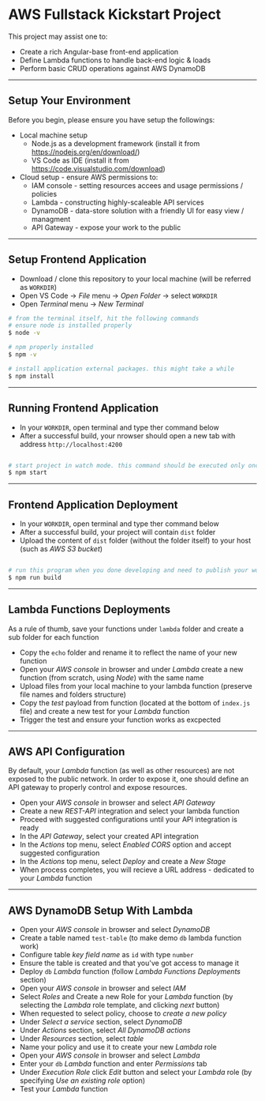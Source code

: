 # AWS Fullstack Kickstart Project

This project may assist one to:

* Create a rich Angular-base front-end application
* Define Lambda functions to handle back-end logic & loads
* Perform basic CRUD operations against AWS DynamoDB

------------------

## Setup Your Environment

Before you begin, please ensure you have setup the followings:

* Local machine setup
    * Node.js as a development framework (install it from https://nodejs.org/en/download/)
    * VS Code as IDE (install it from https://code.visualstudio.com/download)
* Cloud setup - ensure AWS permissions to:
    * IAM console - setting resources accees and usage permissions / policies
    * Lambda - constructing highly-scaleable API services
    * DynamoDB - data-store solution with a friendly UI for easy view / managment
    * API Gateway - expose your work to the public

------------------

## Setup Frontend Application

* Download / clone this repository to your local machine (will be referred as `WORKDIR`)
* Open VS Code -> *File* menu -> *Open Folder* -> select `WORKDIR`
* Open *Terminal* menu -> *New Terminal*

```bash
# from the terminal itself, hit the following commands
# ensure node is installed properly
$ node -v

# npm properly installed
$ npm -v

# install application external packages. this might take a while
$ npm install
```

------------------

## Running Frontend Application

* In your `WORKDIR`, open terminal and type ther command below
* After a successful build, your nrowser should open a new tab with address `http://localhost:4200` 

```bash

# start project in watch mode. this command should be executed only once
$ npm start

```

------------------

## Frontend Application Deployment

* In your `WORKDIR`, open terminal and type ther command below
* After a successful build, your project will contain `dist` folder
* Upload the content of `dist` folder (without the folder itself) to your host (such as *AWS S3 bucket*)
```bash

# run this program when you done developing and need to publish your work 
$ npm run build

```

------------------

## Lambda Functions Deployments

As a rule of thumb, save your functions under `lambda` folder and create a sub folder for each function

* Copy the `echo` folder and rename it to reflect the name of your new function
* Open your *AWS console* in browser and under *Lambda* create a new function (from scratch, using *Node*) with the same name
* Upload files from your local machine to your lambda function (preserve file names and folders structure)
* Copy the *test* payload from function (located at the bottom of `index.js` file) and create a new test for your *Lambda* function
* Trigger the test and ensure your function works as excpected

------------------

## AWS API Configuration

By default, your *Lambda* function (as well as other resources) are not exposed to the public network. In order to expose it, one should define an API gateway to properly control and expose resources.

* Open your *AWS console* in browser and select *API Gateway*
* Create a new *REST-API* integration and select your lambda function
* Proceed with suggested configurations until your API integration is ready
* In the *API Gateway*, select your created API integration
* In the *Actions* top menu, select *Enabled CORS* option and accept suggested configuration
* In the *Actions* top menu, select *Deploy* and create a *New Stage*
* When process completes, you will recieve a URL address - dedicated to your *Lambda* function

------------------

## AWS DynamoDB Setup With Lambda

* Open your *AWS console* in browser and select *DynamoDB*
* Create a table named `test-table` (to make demo `db` lambda function work)
* Configure table *key field name* as `id` with type `number`
* Ensure the table is created and that you've got access to manage it
* Deploy `db` *Lambda* function (follow *Lambda Functions Deployments* section)
* Open your *AWS console* in browser and select *IAM*
* Select *Roles* and Create a new Role for your *Lambda* function (by selecting the *Lambda* role template, and clicking *next* button)
* When requested to select policy, choose to *create a new policy*
* Under *Select a service* section, select *DynamoDB*
* Under *Actions* section, select *All DynamoDB actions*
* Under *Resources* section, select *table*
* Name your policy and use it to create your new *Lambda* role
* Open your *AWS console* in browser and select *Lambda*
* Enter your `db` *Lambda* function and enter *Permissions* tab
* Under *Execution Role* click *Edit* button and select your *Lambda* role (by specifying *Use an existing role* option)
* Test your *Lambda* function 


